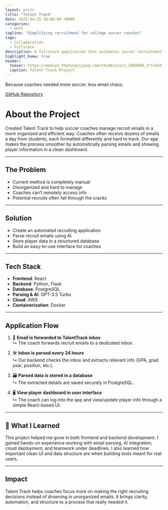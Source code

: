 ```yaml
---
layout: posts
title: "Talent Track"
date: 2025-04-25 10:00:00 +0000
categories: 
  - work
tagline: "Simplifying recruitment for college soccer coaches"
tags:
  - Collaboration
  - Fullstack
description: A fullstack application that automates soccer recruitment by parsing player emails and organizing recruit data in one place.
highlight_home: true
header:
  teaser: https://media1.thehungryjpeg.com/thumbs2/ori_3808969_3rfvd35fbfuaau2l9p351o4phtuv51t57v58e91k_monogram-tt-logo-design.jpg
  caption: Talent Track Project
---
```



Because coaches needed more soccer, less email chaos.


[GitHub Repository](https://github.com/Meronats/TalentTrack)


# About the Project
Created Talent Track to help soccer coaches manage recruit emails in a more organized and efficient way. Coaches often receive dozens of emails a day from students, each formatted differently and hard to track. Our app makes the process smoother by automatically parsing emails and showing player information in a clean dashboard.

---

## The Problem

- Current method is completely manual
- Disorganized and hard to manage
- Coaches can’t remotely access info
- Potential recruits often fall through the cracks

---

## Solution

- Create an automated recruiting application
- Parse recruit emails using AI
- Store player data in a structured database
- Build an easy-to-use interface for coaches

---

## Tech Stack
- **Frontend**: React  
- **Backend**: Python, Flask  
- **Database**: PostgreSQL  
- **Parsing & AI**: GPT-3.5 Turbo  
- **Cloud**: AWS  
- **Containerization**: Docker  

---

## Application Flow

1. 📩 **Email is forwarded to TalentTrack inbox**  
   ↳ The coach forwards recruit emails to a dedicated inbox.

2. 🛠️ **Inbox is parsed every 24 hours**  
   ↳ Our backend checks the inbox and extracts relevant info (GPA, grad year, position, etc.).

3. 🗃️ **Parsed data is stored in a database**  
   ↳ The extracted details are saved securely in PostgreSQL.

4. 🖥️ **View player dashboard in user interface**  
   ↳ The coach can log into the app and view/update player info through a simple React-based UI.

---

## 🧠 What I Learned
This project helped me grow in both frontend and backend development. I gained hands-on experience working with email parsing, AI integration, cloud deployment, and teamwork under deadlines. I also learned how important clean UI and data structure are when building tools meant for real users.

---

## Impact
Talent Track helps coaches focus more on making the right recruiting decisions instead of drowning in unorganized emails. It brings clarity, automation, and structure to a process that really needed it.

